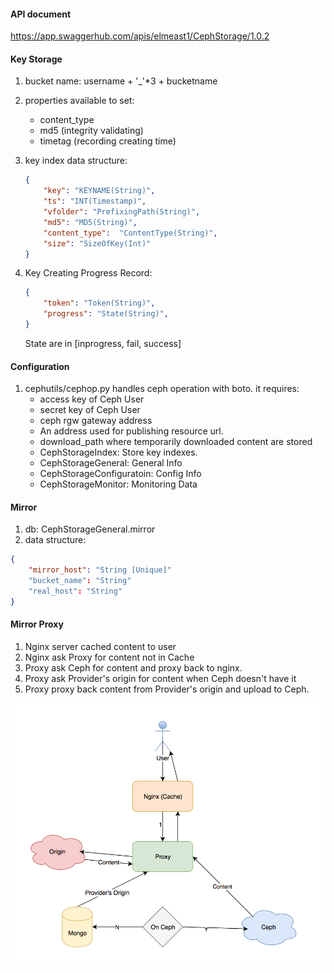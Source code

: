 #### API document
https://app.swaggerhub.com/apis/elmeast1/CephStorage/1.0.2

#### Key Storage
1. bucket name: username + '_'*3 + bucketname
2. properties available to set:
	* content_type
	* md5 (integrity validating)
	* timetag (recording creating time)
3. key index data structure:
	
	```json
	{
		"key": "KEYNAME(String)",
		"ts": "INT(Timestamp)",
		"vfolder": "PrefixingPath(String)",
		"md5": "MD5(String)",
		"content_type":  "ContentType(String)",
		"size": "SizeOfKey(Int)"
	}
	```
4. Key Creating Progress Record:
	
	```json
	{
		"token": "Token(String)",
		"progress": "State(String)",
	}
	```
	
	State are in [inprogress, fail, success]
	
#### Configuration
1. cephutils/cephop.py handles ceph operation with boto. it requires:
	* access key of Ceph User
	* secret key of Ceph User
	* ceph rgw gateway address
	* An address used for publishing resource url.
   * download_path where temporarily downloaded content are stored
   * CephStorageIndex: Store key indexes.
   * CephStorageGeneral: General Info
   * CephStorageConfiguratoin: Config Info
   * CephStorageMonitor: Monitoring Data

#### Mirror
1. db: CephStorageGeneral.mirror
2. data structure:

```json
{
	"mirror_host": "String [Unique]"
	"bucket_name": "String"
	"real_host": "String"
}
```

#### Mirror Proxy
	
1. Nginx server cached content to user
2. Nginx ask Proxy for content not in Cache
3. Proxy ask Ceph for content and proxy back to nginx.
4. Proxy ask Provider's origin for content when Ceph doesn't have it
5. Proxy proxy back content from Provider's origin and upload to Ceph.

![mirrorproxy](doc/mirrorproxy.png "mirrorproxy")
